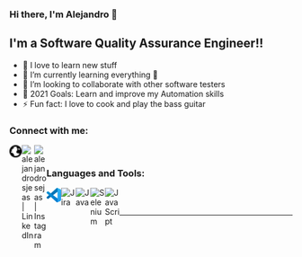 ### Hi there, I'm Alejandro 👋

## I'm a Software Quality Assurance Engineer!!

- 🔭 I love to learn new stuff
- 🌱 I’m currently learning everything 🤣
- 👯 I’m looking to collaborate with other software testers
- 🥅 2021 Goals: Learn and improve my Automation skills
- ⚡ Fun fact: I love to cook and play the bass guitar

### Connect with me:

[<img align="left" alt="alejandrosejas.com" width="22px" src="https://raw.githubusercontent.com/iconic/open-iconic/master/svg/globe.svg" />][website]
[<img align="left" alt="alejandrosjeas | LinkedIn" width="22px" src="https://cdn.jsdelivr.net/npm/simple-icons@v3/icons/linkedin.svg" />][linkedin]
[<img align="left" alt="alejandrosejas | Instagram" width="22px" src="https://cdn.jsdelivr.net/npm/simple-icons@v3/icons/instagram.svg" />][instagram]

<br />

### Languages and Tools:

<img align="left" alt="Visual Studio Code" width="26px" src="https://raw.githubusercontent.com/github/explore/80688e429a7d4ef2fca1e82350fe8e3517d3494d/topics/visual-studio-code/visual-studio-code.png" />
<img align="left" alt="Jira" width="26px" src="https://img.icons8.com/color/48/000000/jira.png" />
<img align="left" alt="Java" width="26px" src="https://img.icons8.com/ios/50/000000/java-coffee-cup-logo--v2.png" />
<img align="left" alt="Selenium" width="26px" src="https://img.icons8.com/ios/50/000000/selenium-test-automation.png" />
<img align="left" alt="JavaScript" width="26px" src="https://img.icons8.com/color/48/000000/javascript--v2.png" />

<br />
<br />

---

[website]: https://alejandrosejas.com
[course]: http://vsCodeHero.com
[twitter]: https://twitter.com/codeSTACKr
[youtube]: https://youtube.com/codeSTACKr
[instagram]: https://www.instagram.com/alejandrosejas/
[linkedin]: https://www.linkedin.com/in/alejandrosejas/
[webdevplaylist]: https://www.youtube.com/playlist?list=PLkwxH9e_vrAJ0WbEsFA9W3I1W-g_BTsbt
[jsplaylist]: https://www.youtube.com/playlist?list=PLkwxH9e_vrALRJKu7wfXby3MKeflhTu6B
[cssplaylist]: https://www.youtube.com/playlist?list=PLkwxH9e_vrALSdvZuEh6gqQdmDoDIoqz4
[reactplaylist]: https://www.youtube.com/playlist?list=PLkwxH9e_vrAK4TdffpxKY3QGyHCpxFcQ0
